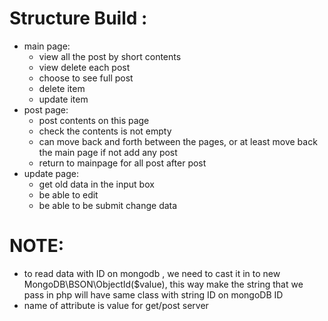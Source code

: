 # Structure Build :
- main page:
    - view all the post by short contents
    - view delete each post 
    - choose to see full post
    - delete item
    - update item  
- post page:
    - post contents on this page
    - check the contents is not empty 
    - can move back and forth between the pages, or at least move back the main page if not add any post
    - return to mainpage for all post after post
- update page:
    - get old data in the input box 
    - be able to edit 
    - be able to be submit change data

# NOTE:
- to read data with ID on mongodb , we need to cast it in to new MongoDB\BSON\ObjectId($value), this way make the string that we pass in php will have same class with string ID on mongoDB ID 
- name of attribute is value for get/post server